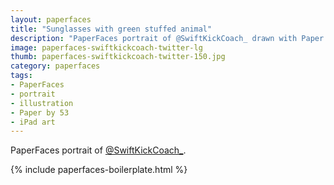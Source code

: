 ```yaml
---
layout: paperfaces
title: "Sunglasses with green stuffed animal"
description: "PaperFaces portrait of @SwiftKickCoach_ drawn with Paper by 53 on an iPad."
image: paperfaces-swiftkickcoach-twitter-lg
thumb: paperfaces-swiftkickcoach-twitter-150.jpg
category: paperfaces
tags: 
- PaperFaces
- portrait
- illustration
- Paper by 53
- iPad art
---
```


PaperFaces portrait of [@SwiftKickCoach_](http://twitter.com/SwiftKickCoach_).

{% include paperfaces-boilerplate.html %}